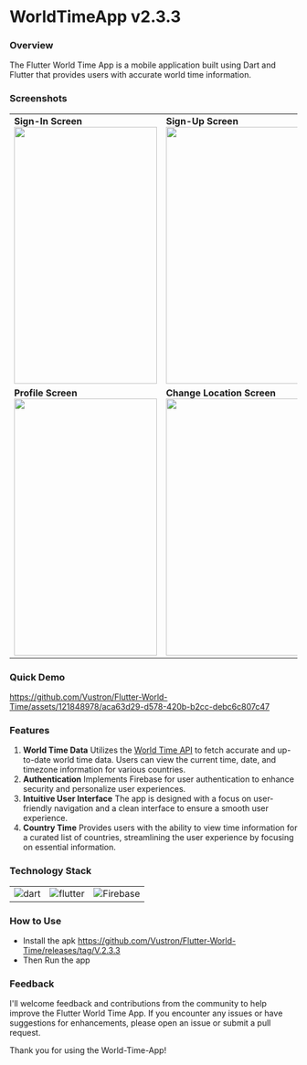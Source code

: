 **<h1>WorldTimeApp v2.3.3</h1>**

### **Overview**

The Flutter World Time App is a mobile application built using Dart and Flutter that provides users with accurate world time information.

### **Screenshots**

<table>
  <tr>
    <td style="margin: 10px;">
      <b>Sign-In Screen</b><br>
      <img src="https://github.com/Vustron/Flutter-World-Time/assets/121848978/5ba3417b-ff8c-4d06-8a16-8691d8380bea" width="250" height="450">
    </td>
    <td style="margin: 10px;">
      <b>Sign-Up Screen</b><br>
      <img src="https://github.com/Vustron/Flutter-World-Time/assets/121848978/567d6f2d-1a03-46d0-b255-606d8a497517" width="250" height="450">
    </td>
    <td style="margin: 10px;">
      <b>Home Screen</b><br>
      <img src="https://github.com/Vustron/Flutter-World-Time/assets/121848978/32f07708-cbe8-40e4-8a75-b4e9c53bde84" width="250" height="450">
    </td>
  </tr>
  <tr>
    <td style="margin: 10px;">
      <b>Profile Screen</b><br>
      <img src="https://github.com/Vustron/Flutter-World-Time/assets/121848978/30916817-087d-4b85-8100-1754eb826ee9" width="250" height="450">
    </td>
    <td style="margin: 10px;">
      <b>Change Location Screen</b><br>
      <img src="https://github.com/Vustron/Flutter-World-Time/assets/121848978/e209cae9-24cd-4bb1-90d0-cfaf2da241dd" width="250" height="450">
    </td>
    <td style="margin: 10px;">
      <b>Update User Profile Screen</b><br>
      <img src="https://github.com/Vustron/Flutter-World-Time/assets/121848978/da74b304-1c61-4577-9ada-c00013283f5f" width="250" height="450">
    </td>
  </tr>
</table>

### **Quick Demo**
https://github.com/Vustron/Flutter-World-Time/assets/121848978/aca63d29-d578-420b-b2cc-debc6c807c47

### **Features**

1. **World Time Data**
   Utilizes the [World Time API](https://worldtimeapi.org/) to fetch accurate and up-to-date world time data.
   Users can view the current time, date, and timezone information for various countries.
2. **Authentication**
   Implements Firebase for user authentication to enhance security and personalize user experiences.
3. **Intuitive User Interface**
   The app is designed with a focus on user-friendly navigation and a clean interface to ensure a smooth user experience.
4. **Country Time**
   Provides users with the ability to view time information for a curated list of countries, streamlining the user experience by focusing on essential information.

### **Technology Stack**

<table>
  <tr>
    <td style="margin: 10px;">
      <img src="https://img.shields.io/badge/Dart-%230175C2.svg?style=for-the-badge&logo=dart&logoColor=white" align="center" alt="dart"/>
    </td>
    <td style="margin: 10px;">
      <img src="https://img.shields.io/badge/Flutter-%2302569B.svg?style=for-the-badge&logo=flutter&logoColor=white" align="center" alt="flutter" />
    </td>
    <td style="margin: 10px;">
      <img src="https://img.shields.io/badge/Firebase-039BE5?style=for-the-badge&logo=Firebase&logoColor=white" align="center" alt="Firebase" />
    </td>
  </tr>
</table>

### **How to Use**

- Install the apk
https://github.com/Vustron/Flutter-World-Time/releases/tag/V.2.3.3
- Then Run the app



### **Feedback**

I'll welcome feedback and contributions from the community to help improve the Flutter World Time App. If you encounter any issues or have suggestions for enhancements, please open an issue or submit a pull request.

Thank you for using the World-Time-App!
